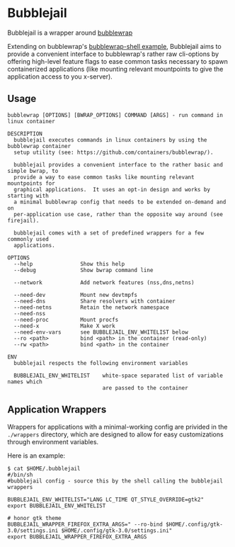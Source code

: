 # Bubblejail

Bubblejail is a wrapper around [bubblewrap](https://github.com/containers/bubblewrap/)

Extending on bubblewrap's
[bubblewrap-shell example](https://github.com/containers/bubblewrap/blob/b8e6e1159e63045679ae57b8b379b39eae7798a6/demos/bubblewrap-shell.sh),
Bubblejail aims to provide a convenient interface to bubblewrap's rather raw
cli-options by offering high-level feature flags to ease common tasks necessary
to spawn containerized applications (like mounting relevant mountpoints to give
the application access to you x-server).

## Usage

```
bubblewrap [OPTIONS] [BWRAP_OPTIONS] COMMAND [ARGS] - run command in linux container

DESCRIPTION
  bubblejail executes commands in linux containers by using the bubblewrap container
  setup utility (see: https://github.com/containers/bubblewrap/).

  bubblejail provides a convenient interface to the rather basic and simple bwrap, to
  provide a way to ease common tasks like mounting relevant mountpoints for
  graphical applications.  It uses an opt-in design and works by starting with
  a minimal bubblewrap config that needs to be extended on-demand and on
  per-application use case, rather than the opposite way around (see firejail).

  bubblejail comes with a set of predefined wrappers for a few commonly used
  applications.

OPTIONS
  --help               Show this help
  --debug              Show bwrap command line

  --network            Add network features (nss,dns,netns)

  --need-dev           Mount new devtmpfs
  --need-dns           Share resolvers with container
  --need-netns         Retain the network namespace
  --need-nss
  --need-proc          Mount procfs
  --need-x             Make X work
  --need-env-vars      see BUBBLEJAIL_ENV_WHITELIST below
  --ro <path>          bind <path> in the container (read-only)
  --rw <path>          bind <path> in the container

ENV
  bubblejail respects the following environment variables

  BUBBLEJAIL_ENV_WHITELIST    white-space separated list of variable names which
                              are passed to the container
```

## Application Wrappers

Wrappers for applications with a minimal-working config are privided in the
`./wrappers` directory, which are designed to allow for easy customizations
through environment variables.

Here is an example:

```
$ cat $HOME/.bubblejail
#/bin/sh
#bubblejail config - source this by the shell calling the bubblejail wrappers

BUBBLEJAIL_ENV_WHITELIST="LANG LC_TIME QT_STYLE_OVERRIDE=gtk2"
export BUBBLEJAIL_ENV_WHITELIST

# honor gtk theme
BUBBLEJAIL_WRAPPER_FIREFOX_EXTRA_ARGS=" --ro-bind $HOME/.config/gtk-3.0/settings.ini $HOME/.config/gtk-3.0/settings.ini"
export BUBBLEJAIL_WRAPPER_FIREFOX_EXTRA_ARGS
```
